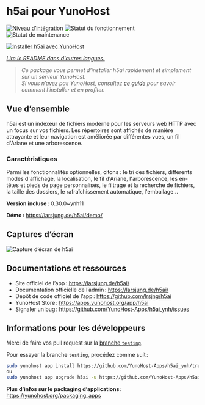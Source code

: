 <!--
Nota bene : ce README est automatiquement généré par <https://github.com/YunoHost/apps/tree/master/tools/readme_generator>
Il NE doit PAS être modifié à la main.
-->

# h5ai pour YunoHost

[![Niveau d’intégration](https://dash.yunohost.org/integration/h5ai.svg)](https://dash.yunohost.org/appci/app/h5ai) ![Statut du fonctionnement](https://ci-apps.yunohost.org/ci/badges/h5ai.status.svg) ![Statut de maintenance](https://ci-apps.yunohost.org/ci/badges/h5ai.maintain.svg)

[![Installer h5ai avec YunoHost](https://install-app.yunohost.org/install-with-yunohost.svg)](https://install-app.yunohost.org/?app=h5ai)

*[Lire le README dans d'autres langues.](./ALL_README.md)*

> *Ce package vous permet d’installer h5ai rapidement et simplement sur un serveur YunoHost.*  
> *Si vous n’avez pas YunoHost, consultez [ce guide](https://yunohost.org/install) pour savoir comment l’installer et en profiter.*

## Vue d’ensemble

h5ai est un indexeur de fichiers moderne pour les serveurs web HTTP avec un focus sur vos fichiers. Les répertoires sont affichés de manière attrayante et leur navigation est améliorée par différentes vues, un fil d'Ariane et une arborescence.

### Caractéristiques

Parmi les fonctionnalités optionnelles, citons : le tri des fichiers, différents modes d'affichage, la localisation, le fil d'Ariane, l'arborescence, les en-têtes et pieds de page personnalisés, le filtrage et la recherche de fichiers, la taille des dossiers, le rafraîchissement automatique, l'emballage...


**Version incluse :** 0.30.0~ynh11

**Démo :** <https://larsjung.de/h5ai/demo/>

## Captures d’écran

![Capture d’écran de h5ai](./doc/screenshots/screenshot.jpg)

## Documentations et ressources

- Site officiel de l’app : <https://larsjung.de/h5ai/>
- Documentation officielle de l’admin : <https://larsjung.de/h5ai/>
- Dépôt de code officiel de l’app : <https://github.com/lrsjng/h5ai>
- YunoHost Store : <https://apps.yunohost.org/app/h5ai>
- Signaler un bug : <https://github.com/YunoHost-Apps/h5ai_ynh/issues>

## Informations pour les développeurs

Merci de faire vos pull request sur la [branche `testing`](https://github.com/YunoHost-Apps/h5ai_ynh/tree/testing).

Pour essayer la branche `testing`, procédez comme suit :

```bash
sudo yunohost app install https://github.com/YunoHost-Apps/h5ai_ynh/tree/testing --debug
ou
sudo yunohost app upgrade h5ai -u https://github.com/YunoHost-Apps/h5ai_ynh/tree/testing --debug
```

**Plus d’infos sur le packaging d’applications :** <https://yunohost.org/packaging_apps>
